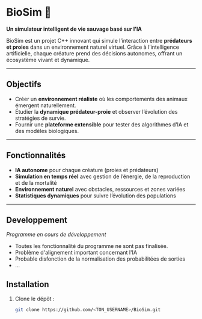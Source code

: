 # BioSim 🐾

**Un simulateur intelligent de vie sauvage basé sur l’IA**

BioSim est un projet C++ innovant qui simule l’interaction entre **prédateurs et proies** dans un environnement naturel virtuel. Grâce à l’intelligence artificielle, chaque créature prend des décisions autonomes, offrant un écosystème vivant et dynamique.

---

## Objectifs

- Créer un **environnement réaliste** où les comportements des animaux émergent naturellement.  
- Étudier la **dynamique prédateur-proie** et observer l’évolution des stratégies de survie.  
- Fournir une **plateforme extensible** pour tester des algorithmes d’IA et des modèles biologiques.

---

## Fonctionnalités

- **IA autonome** pour chaque créature (proies et prédateurs)  
- **Simulation en temps réel** avec gestion de l’énergie, de la reproduction et de la mortalité  
- **Environnement naturel** avec obstacles, ressources et zones variées  
- **Statistiques dynamiques** pour suivre l’évolution des populations  

---

## Developpement 

*Programme en cours de développement* 
- Toutes les fonctionnalité du programme ne sont pas finalisée.
- Problème d'alignement important concernant l'IA
- Probable disfonction de la normalisation des probabilitées de sorties
- ...


## Installation

1. Clone le dépôt :
   ```bash
   git clone https://github.com/<TON_USERNAME>/BioSim.git
